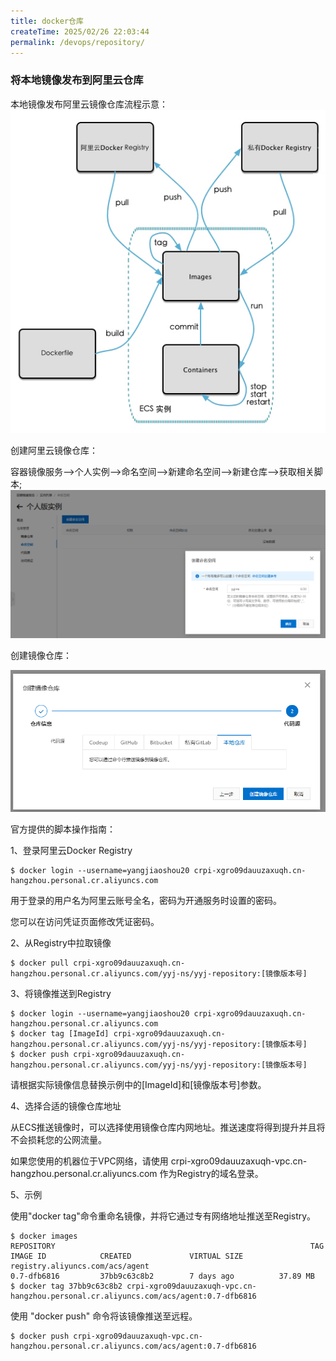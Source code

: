 ```yaml
---
title: docker仓库
createTime: 2025/02/26 22:03:44
permalink: /devops/repository/
---
```


### 将本地镜像发布到阿里云仓库

本地镜像发布阿里云镜像仓库流程示意：
![aLi-repository.png](images/aLi-repository.png)

创建阿里云镜像仓库：

容器镜像服务-->个人实例-->命名空间-->新建命名空间-->新建仓库-->获取相关脚本;
![yyj-ns.png](images/yyj-ns.png)

创建镜像仓库：


![yyj-repository.png](images/yyj-repository.png)

官方提供的脚本操作指南：

1、登录阿里云Docker Registry

```shell
$ docker login --username=yangjiaoshou20 crpi-xgro09dauuzaxuqh.cn-hangzhou.personal.cr.aliyuncs.com
```

用于登录的用户名为阿里云账号全名，密码为开通服务时设置的密码。

您可以在访问凭证页面修改凭证密码。

2、从Registry中拉取镜像

```shell
$ docker pull crpi-xgro09dauuzaxuqh.cn-hangzhou.personal.cr.aliyuncs.com/yyj-ns/yyj-repository:[镜像版本号]
```

3、将镜像推送到Registry

```shell
$ docker login --username=yangjiaoshou20 crpi-xgro09dauuzaxuqh.cn-hangzhou.personal.cr.aliyuncs.com
$ docker tag [ImageId] crpi-xgro09dauuzaxuqh.cn-hangzhou.personal.cr.aliyuncs.com/yyj-ns/yyj-repository:[镜像版本号]
$ docker push crpi-xgro09dauuzaxuqh.cn-hangzhou.personal.cr.aliyuncs.com/yyj-ns/yyj-repository:[镜像版本号]
```

请根据实际镜像信息替换示例中的[ImageId]和[镜像版本号]参数。

4、选择合适的镜像仓库地址

从ECS推送镜像时，可以选择使用镜像仓库内网地址。推送速度将得到提升并且将不会损耗您的公网流量。

如果您使用的机器位于VPC网络，请使用 crpi-xgro09dauuzaxuqh-vpc.cn-hangzhou.personal.cr.aliyuncs.com 作为Registry的域名登录。

5、示例

使用"docker tag"命令重命名镜像，并将它通过专有网络地址推送至Registry。

```shell
$ docker images
REPOSITORY                                                         TAG                 IMAGE ID            CREATED             VIRTUAL SIZE
registry.aliyuncs.com/acs/agent                                    0.7-dfb6816         37bb9c63c8b2        7 days ago          37.89 MB
$ docker tag 37bb9c63c8b2 crpi-xgro09dauuzaxuqh-vpc.cn-hangzhou.personal.cr.aliyuncs.com/acs/agent:0.7-dfb6816
```

使用 "docker push" 命令将该镜像推送至远程。

```shell
$ docker push crpi-xgro09dauuzaxuqh-vpc.cn-hangzhou.personal.cr.aliyuncs.com/acs/agent:0.7-dfb6816
```

